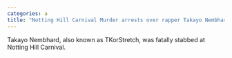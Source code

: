 ```yaml
---
categories: a
title: "Notting Hill Carnival Murder arrests over rapper Takayo Nembhard stabbing"
---
```

Takayo Nembhard, also known as TKorStretch, was fatally stabbed at Notting Hill Carnival.